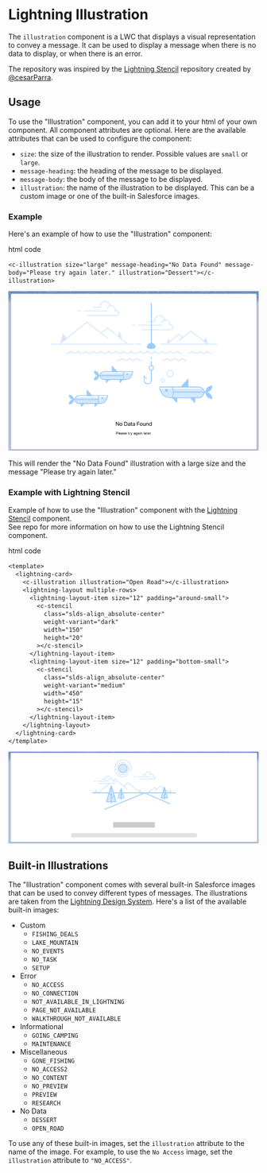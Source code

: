 # Lightning Illustration

The `illustration` component is a LWC that displays a visual representation to convey a message. It can be used to display a message when there is no data to display, or when there is an error.

The repository was inspired by the [Lightning Stencil](https://github.com/cesarParra/lightning-stencil) repository created by [@cesarParra](https://github.com/cesarParra).

## Usage

To use the "Illustration" component, you can add it to your html of your own component. All component attributes are optional. Here are the available attributes that can be used to configure the component:

- `size`: the size of the illustration to render. Possible values are `small` or `large`.
- `message-heading`: the heading of the message to be displayed.
- `message-body`: the body of the message to be displayed.
- `illustration`: the name of the illustration to be displayed. This can be a custom image or one of the built-in Salesforce images.

### Example

Here's an example of how to use the "Illustration" component:

html code

```
<c-illustration size="large" message-heading="No Data Found" message-body="Please try again later." illustration="Dessert"></c-illustration>
```

![Illustration Example](./.images/noDataFound.png)

This will render the "No Data Found" illustration with a large size and the message "Please try again later."

### Example with Lightning Stencil

Example of how to use the "Illustration" component with the [Lightning Stencil](https://github.com/cesarParra) component. \
See repo for more information on how to use the Lightning Stencil component.

html code

```
<template>
  <lightning-card>
    <c-illustration illustration="Open Road"></c-illustration>
    <lightning-layout multiple-rows>
      <lightning-layout-item size="12" padding="around-small">
        <c-stencil
          class="slds-align_absolute-center"
          weight-variant="dark"
          width="150"
          height="20"
        ></c-stencil>
      </lightning-layout-item>
      <lightning-layout-item size="12" padding="bottom-small">
        <c-stencil
          class="slds-align_absolute-center"
          weight-variant="medium"
          width="450"
          height="15"
        ></c-stencil>
      </lightning-layout-item>
    </lightning-layout>
  </lightning-card>
</template>
```

![Illustration Example Using Lightning Stencil](./.images/exampleInStencil.png)

## Built-in Illustrations

The "Illustration" component comes with several built-in Salesforce images that can be used to convey different types of messages. The illustrations are taken from the [Lightning Design System](https://www.lightningdesignsystem.com/components/illustration/#site-main-content). Here's a list of the available built-in images:

- Custom
  - `FISHING_DEALS`
  - `LAKE_MOUNTAIN`
  - `NO_EVENTS`
  - `NO_TASK`
  - `SETUP`
- Error
  - `NO_ACCESS`
  - `NO_CONNECTION`
  - `NOT_AVAILABLE_IN_LIGHTNING`
  - `PAGE_NOT_AVAILABLE`
  - `WALKTHROUGH_NOT_AVAILABLE`
- Informational
  - `GOING_CAMPING`
  - `MAINTENANCE`
- Miscellaneous
  - `GONE_FISHING`
  - `NO_ACCESS2`
  - `NO_CONTENT`
  - `NO_PREVIEW`
  - `PREVIEW`
  - `RESEARCH`
- No Data
  - `DESSERT`
  - `OPEN_ROAD`

To use any of these built-in images, set the `illustration` attribute to the name of the image. For example, to use the `No Access` image, set the `illustration` attribute to `"NO_ACCESS"`.
